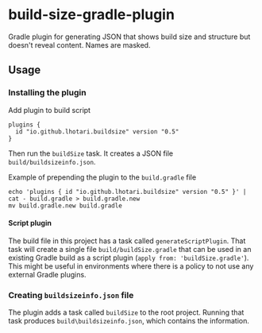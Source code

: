 # build-size-gradle-plugin

Gradle plugin for generating JSON that shows build size and structure but doesn't reveal content. Names are masked.

## Usage

### Installing the plugin

Add plugin to build script
```
plugins {
  id "io.github.lhotari.buildsize" version "0.5"
}
```
Then run the `buildSize` task. It creates a JSON file `build/buildsizeinfo.json`.


Example of prepending the plugin to the `build.gradle` file
```
echo 'plugins { id "io.github.lhotari.buildsize" version "0.5" }' | cat - build.gradle > build.gradle.new
mv build.gradle.new build.gradle
```

#### Script plugin

The build file in this project has a task called `generateScriptPlugin`.
That task will create a single file `build/buildSize.gradle` that can be used in an existing Gradle build as a
script plugin (`apply from: 'buildSize.gradle'`). This might be useful in environments where there is a policy
to not use any external Gradle plugins.


### Creating `buildsizeinfo.json` file

The plugin adds a task called `buildSize` to the root project.
Running that task produces `build\buildsizeinfo.json`, which contains the information.
